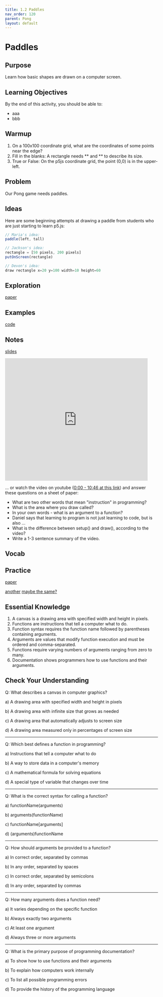 ```yaml
---
title: 1.2 Paddles
nav_order: 120
parent: Pong
layout: default
---
```


# Paddles

## Purpose

Learn how basic shapes are drawn on a computer screen.

## Learning Objectives

By the end of this activity, you should be able to:

- aaa
- bbb

## Warmup

1. On a 100x100 coordinate grid, what are the coordinates of some points near the edge?
2. Fill in the blanks: A rectangle needs ** and ** to describe its size.
3. True or False: On the p5js coordinate grid, the point (0,0) is in the upper-left.

## Problem

Our Pong game needs paddles.

## Ideas

Here are some beginning attempts at drawing a paddle from students who are just starting to learn p5.js:

```javascript
// Maria's idea:
paddle(left, tall)

// Jackson's idea:
rectangle = [50 pixels, 200 pixels]
putOnScreen(rectangle)

// Devon's idea:
draw rectangle x=20 y=100 width=10 height=60
```

## Exploration

[paper](https://docs.google.com/document/d/1GryVBCmC6aTIsH8tuoXG9Vobt_abrSm6mHAOydXrUbo/edit?tab=t.0)

## Examples

[code]()

## Notes

[slides](https://docs.google.com/presentation/d/1kGmrjCXkQPWAmClQIjAHVyA8P-qDLglhC82HjOFaMcA/edit#slide=id.g2b4e0575649_0_53)

<iframe width="470" height="402" src="https://edpuzzle.com/embed/assignments/67a2622e35694a91716d114d/watch" frameborder="0" allowfullscreen></iframe>

... or watch the video on youtube ([0:00 - 10:46 at this link](https://www.youtube.com/watch?v=c3TeLi6Ns1E)) and answer these questions on a sheet of paper:

- What are two other words that mean "instruction" in programming?
- What is the area where you draw called?
- In your own words - what is an argument to a function?
- Daniel says that learning to program is not just learning to code, but is also ...
- What is the difference between setup() and draw(), according to the video?
- Write a 1-3 sentence summary of the video.

## Vocab

## Practice

[paper](https://docs.google.com/document/d/1rB4IF8YrNFUEMukr4nowoBDw2qdl_UjlBCE5YQ-BzDY/edit?tab=t.0)

[another](https://docs.google.com/document/d/10G9-6NKDfTo7vXoEnh3-NO8gUlBRQHy-E8QyrUlfzKQ/edit?tab=t.0)
[maybe the same?](https://docs.google.com/document/d/1hZC1ETVl_gdJlHIYPisutFcbMxIwF5u39-lwlsS6Y1c/edit?tab=t.0)

## Essential Knowledge

1.  A canvas is a drawing area with specified width and height in pixels.
1.  Functions are instructions that tell a computer what to do.
1.  Function syntax requires the function name followed by parentheses containing arguments.
1.  Arguments are values that modify function execution and must be ordered and comma-separated.
1.  Functions require varying numbers of arguments ranging from zero to many.
1.  Documentation shows programmers how to use functions and their arguments.

## Check Your Understanding

Q: What describes a canvas in computer graphics?

a) A drawing area with specified width and height in pixels

b) A drawing area with infinite size that grows as needed

c) A drawing area that automatically adjusts to screen size

d) A drawing area measured only in percentages of screen size

---

Q: Which best defines a function in programming?

a) Instructions that tell a computer what to do

b) A way to store data in a computer's memory

c) A mathematical formula for solving equations

d) A special type of variable that changes over time

---

Q: What is the correct syntax for calling a function?

a) functionName(arguments)

b) arguments(functionName)

c) functionName[arguments]

d) (arguments)functionName

---

Q: How should arguments be provided to a function?

a) In correct order, separated by commas

b) In any order, separated by spaces

c) In correct order, separated by semicolons

d) In any order, separated by commas

---

Q: How many arguments does a function need?

a) It varies depending on the specific function

b) Always exactly two arguments

c) At least one argument

d) Always three or more arguments

---

Q: What is the primary purpose of programming documentation?

a) To show how to use functions and their arguments

b) To explain how computers work internally

c) To list all possible programming errors

d) To provide the history of the programming language

